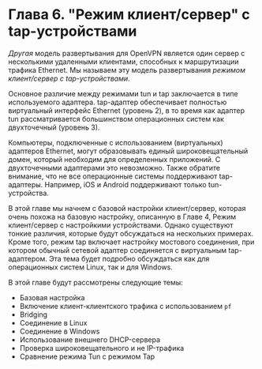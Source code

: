 # Глава 6. "Режим клиент/сервер" с tap-устройствами

_Другая_ модель развертывания для OpenVPN является один сервер с несколькими удаленными клиентами, способных к маршрутизации трафика Ethernet. Мы называем эту модель развертывания _режимом клиент/сервер с tap-устройствами_.

Основное различие между режимами tun и tap заключается в типе используемого адаптера. tap-адаптер обеспечивает полностью виртуальный интерфейс Ethernet (уровень 2), в то время как адаптер tun рассматривается большинством операционных систем как двухточечный (уровень 3).

Компьютеры, подключенные с использованием (виртуальных) адаптеров Ethernet, могут образовывать единый широковещательный домен, который необходим для определенных приложений. С двухточечными адаптерами это невозможно. Также обратите внимание, что не все операционные системы поддерживают tap-адаптеры. Например, iOS и Android поддерживают только tun-устройства.

В этой главе мы начнем с базовой настройки клиент/сервер, которая очень похожа на базовую настройку, описанную в Главе 4, Режим клиент/сервер с настройкими устройствами. Однако существуют тонкие различия, которые будут обсуждаться на нескольких примерах. Кроме того, режим tap включает настройку мостового соединения, при котором обычный сетевой адаптер соединяется с виртуальным tap-адаптером. Эта тема будет подробно обсуждаться как для операционных систем Linux, так и для Windows.

В этой главе будут рассмотрены следующие темы:

* Базовая настройка
* Включение клиент-клиентского трафика с использованием `pf`
* Bridging
* Соединение в Linux
* Соединение в Windows
* Использование внешнего DHCP-сервера
* Проверка широковещательного и не IP-трафика
* Сравнение режима Tun с режимом Tap

